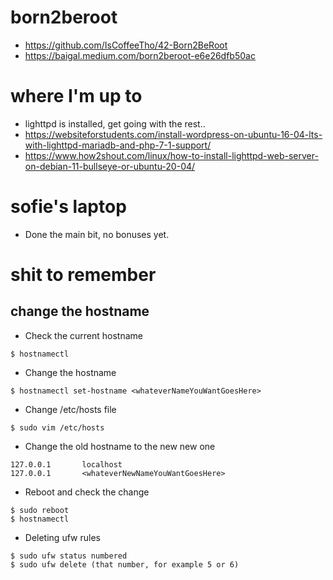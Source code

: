 # born2beroot

- https://github.com/IsCoffeeTho/42-Born2BeRoot
- https://baigal.medium.com/born2beroot-e6e26dfb50ac

# where I'm up to

- lighttpd is installed, get going with the rest..
- https://websiteforstudents.com/install-wordpress-on-ubuntu-16-04-lts-with-lighttpd-mariadb-and-php-7-1-support/
- https://www.how2shout.com/linux/how-to-install-lighttpd-web-server-on-debian-11-bullseye-or-ubuntu-20-04/

# sofie's laptop

- Done the main bit, no bonuses yet.

# shit to remember
## change the hostname

- Check the current hostname
```
$ hostnamectl
```
- Change the hostname
```
$ hostnamectl set-hostname <whateverNameYouWantGoesHere>
```
- Change /etc/hosts file
```
$ sudo vim /etc/hosts
```
- Change the old hostname to the new new one
```
127.0.0.1       localhost
127.0.0.1       <whateverNewNameYouWantGoesHere>
```
- Reboot and check the change
```
$ sudo reboot
$ hostnamectl
```
- Deleting ufw rules
```
$ sudo ufw status numbered
$ sudo ufw delete (that number, for example 5 or 6)
```
